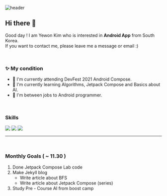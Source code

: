 ![header](https://capsule-render.vercel.app/api?type=waving&color=timeAuto&height=300&section=header&text=🍅Newon`s%20Code%20Dream🍰&fontSize=50)
  
  
 ## Hi there 👋  
   
 Good day ! I am Yewon Kim who is interested in **Android App** from South Korea.  
 If you want to contact me, please leave me a message or email :)
  
  <br/>
  
 ### ✨ My condition  
   - 🌱 I'm currently attending DevFest 2021 Android Compose.  
   - 🎐 I'm currently learning Algorithms, Jetpack Compose and Basics about AI.  
   - 📑 I'm between jobs to Android programmer.  

  <br/>
  
 ### Skills
  
<img src="https://img.shields.io/badge/Android-3DDC84?style=flat-square&logo=Android&logoColor=white"/> <img src="https://img.shields.io/badge/Kotlin-0095D5?style=flat-square&logo=kotlin&logoColor=white"> <img src="https://img.shields.io/badge/C-A8B9CC?style=flat-square&logo=C&logoColor=white">  
  
  
  -----
  
  <br/>

### Monthly Goals ( ~ 11.30 )
1. Done Jetpack Compose Lab code
2. Make Jekyll blog
   * Write article about BFS
   * Write article about Jetpack Compose (series)
3. Study Pre - Course AI from boost camp
